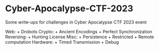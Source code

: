 # Cyber-Apocalypse-CTF-2023
Some write-ups for challenges in Cyber Apocalypse CTF 2023 event


Web:
    + Drobots
Crypto:
    + Ancient Encodings
    + Perfect Synchronization
Reversing:
    + Hunting License
Misc:
    + Persistence 
    + Restricted 
    + Remote computation
Hardware:
    + Timed Transmission
    + Debug
